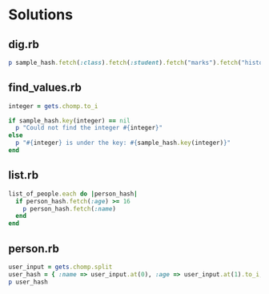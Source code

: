 # Solutions

## dig.rb

```ruby
p sample_hash.fetch(:class).fetch(:student).fetch("marks").fetch("history")
```

## find_values.rb

```ruby
integer = gets.chomp.to_i

if sample_hash.key(integer) == nil
  p "Could not find the integer #{integer}"
else
  p "#{integer} is under the key: #{sample_hash.key(integer)}"
end
```

## list.rb

```ruby
list_of_people.each do |person_hash|
  if person_hash.fetch(:age) >= 16
    p person_hash.fetch(:name)
  end
end
```

## person.rb

```ruby
user_input = gets.chomp.split
user_hash = { :name => user_input.at(0), :age => user_input.at(1).to_i, :occupation => user_input.at(2) }
p user_hash
```
